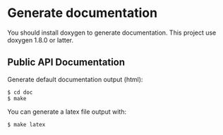 # Generate documentation
You should install doxygen to generate documentation.
This project use doxygen 1.8.0 or latter.

## Public API Documentation
Generate default documentation output (html):

```
$ cd doc
$ make
```

You can generate a latex file output with:

```
$ make latex
```
